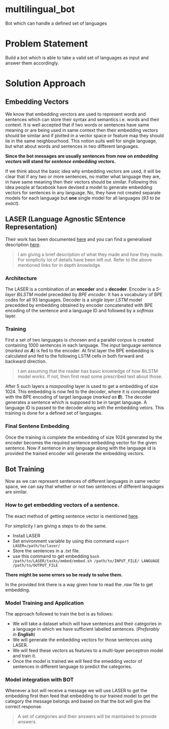 # multilingual_bot
Bot which can handle a defined set of languages

# Problem Statement
Build a bot which is able to take a valid set of languages as input and answer them accordingly.

# Solution Approach

## Embedding Vectors
We know that embedding verctors are used to represent words and sentences which can store their syntax and semantics i.e. words and their context. It is well accepted that if two words or sentences have same meaning or are being used in same context then their embedding vectors should be similar and if plotted in a vector space or feature map they should lie in the same neighbourhood.
This notion suits well for single language, but what about words and sentences in two different languages.

**Since the bot messages are usually sentences from now on _embedding vectors_ will stand for _sentence embedding vectors_.**

If we think about the basic idea why embedding vectors are used, it will be clear that if any two or more sentences, no matter what language they are, in have same meaning then their vectors should be similar.
Following this idea people at facebook have devised a model to generate embedding vectors for sentences in any language. No, they have not created separate models for each language but **one** single model for all languages (*93 to be exact*).

## LASER (Language Agnostic SEntence Representation)
Their work has been documented [here](https://arxiv.org/abs/1812.10464) and you can find a generalised description [here](https://code.fb.com/ai-research/laser-multilingual-sentence-embeddings/).

> I am giving a brief description of what they made and how they made. For simplicity lot of details have been left out. Refer to the above mentioned links for in depth knowledge.

### Architecture
The LASER is a combination of an **encoder** and a **decoder**. Encoder is a *5-layer BiLSTM* model precedded by *BPE encoder*.
It has a vocabulary of BPE codes for all 93 languages. Decoder is a *single layer LSTM* model precedded by embedding obtained by encoder concatenated with BPE encoding of the sentence and a language ID and followed by a *softmax* layer.

### Training
First a set of two languages is choosen and a parallel corpus is created containing 1000 sentences in each language.
The input language sentence (*marked as **A***) is fed to the encoder. At first layer the BPE embedding is calculated and fed to the following LSTM cells in both forward and backward direction.

> I am assuming that the reader has basic knowledge of how BiLSTM model works. If not, then first read some prescribed text about those.

After 5 such layers a *maxpooling* layer is used to get a embedding of size 1024. This embedding is now fed to the decoder, where it is concatenated with the BPE encoding of target language (*marked as **B***). The decoder generates a sentence which is supposed to be in target language. A language ID is passed to the decoder along with the embedding vetors.
This training is done for a defined set of languages.

### Final Sentene Embedding
Once the training is complete the embedding of size 1024 generated by the encoder becomes the required sentence embedding vector for the given sentence. Now if sentence in any language along with the language id is provided the trained encoder will generate the embedding vectors.

## Bot Training
Now as we can represent sentences of different languages in same vector space, we can say that whether or not two sentences of different languages are similar. 

### How to get embedding vectors of a sentence.
The exact method of getting sentence vector is mentioned [here](https://github.com/facebookresearch/LASER/tree/master/tasks/embed).

For simplicity I am giving a steps to do the same.
- Install LASER
- Set environment variable by using this command `export LASER=/path/to/laser/`
- Store the sentences in a *.txt* file.
- use this command to get embedding `bash /path/to/LASER/tasks/embed/embed.sh /path/to/INPUT_FILE/ LANGUAGE /path/to/OUTPUT_FILE`

**There might be some errors so be ready to solve them.**

In the provided link there is a way given how to read the *.raw* file to get embedding.

### Model Training and Application
The approach followed to train the bot is as follows:
- We will take a dataset which will have sentences and their categories in a language in which we have sufficient labelled sentences. (*Preferably in **English***)
- We will generate the embedding vectors for those sentences using LASER.
- We will feed these vectors as features to a multi-layer perceptron model and train it.
- Once the model is trained we will feed the emedding vector of sentences in different language to predict the categories.

### Model integration with BOT
Whenever a bot will receive a message we will use LASER to get the embedding first then feed that embedding to our trained model to get the category the message belongs and based on that the bot will give the correct response.
> A set of categories and their answers will be maintained to provide answers.
